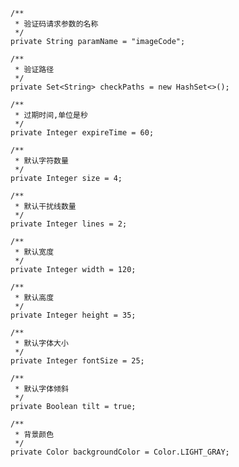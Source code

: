    

   
   
    /**
     * 验证码请求参数的名称
     */
    private String paramName = "imageCode";

    /**
     * 验证路径
     */
    private Set<String> checkPaths = new HashSet<>();

    /**
     * 过期时间,单位是秒
     */
    private Integer expireTime = 60;

    /**
     * 默认字符数量
     */
    private Integer size = 4;

    /**
     * 默认干扰线数量
     */
    private Integer lines = 2;

    /**
     * 默认宽度
     */
    private Integer width = 120;

    /**
     * 默认高度
     */
    private Integer height = 35;

    /**
     * 默认字体大小
     */
    private Integer fontSize = 25;

    /**
     * 默认字体倾斜
     */
    private Boolean tilt = true;

    /**
     * 背景颜色
     */
    private Color backgroundColor = Color.LIGHT_GRAY;